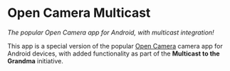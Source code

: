 # Open Camera Multicast
*The popular Open Camera app for Android, with multicast integration!*

This app is a special version of the popular [Open Camera](https://sourceforge.net/p/opencamera/code/ci/master/tree/) camera app for Android devices, with added functionality as part of the **Multicast to the Grandma** initiative.

